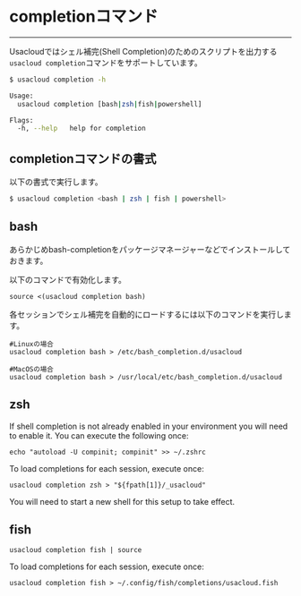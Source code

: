 # completionコマンド

---

Usacloudではシェル補完(Shell Completion)のためのスクリプトを出力する`usacloud completion`コマンドをサポートしています。

```bash
$ usacloud completion -h

Usage:
  usacloud completion [bash|zsh|fish|powershell]

Flags:
  -h, --help   help for completion
```

## completionコマンドの書式

以下の書式で実行します。

```bash
$ usacloud completion <bash | zsh | fish | powershell>
```

## bash

あらかじめbash-completionをパッケージマネージャーなどでインストールしておきます。

以下のコマンドで有効化します。

    source <(usacloud completion bash)

各セッションでシェル補完を自動的にロードするには以下のコマンドを実行します。

    #Linuxの場合
    usacloud completion bash > /etc/bash_completion.d/usacloud

    #MacOSの場合
    usacloud completion bash > /usr/local/etc/bash_completion.d/usacloud


## zsh

If shell completion is not already enabled in your environment you will need  to enable it.  You can execute the following once:

    echo "autoload -U compinit; compinit" >> ~/.zshrc

To load completions for each session, execute once:

    usacloud completion zsh > "${fpath[1]}/_usacloud"

You will need to start a new shell for this setup to take effect.

## fish

    usacloud completion fish | source

To load completions for each session, execute once:

    usacloud completion fish > ~/.config/fish/completions/usacloud.fish